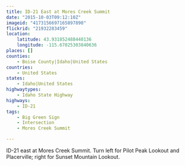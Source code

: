 ```yaml
---
title: ID-21 East at Mores Creek Summit
date: "2015-10-03T09:12:10Z"
imageid: "4173156697165897890"
flickrid: "21932283459"
location:
    latitude: 43.931852488440136
    longitude: -115.67025303840636
places: []
counties:
    - Boise County|Idaho|United States
countries:
    - United States
states:
    - Idaho|United States
highwaytypes:
    - Idaho State Highway
highways:
    - ID-21
tags:
    - Big Green Sign
    - Intersection
    - Mores Creek Summit

---
```

ID-21 east at Mores Creek Summit.  Turn left for Pilot Peak Lookout and Placerville; right for Sunset Mountain Lookout.